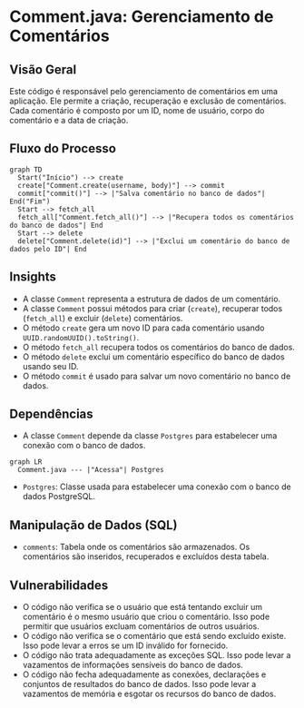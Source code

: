 # Comment.java: Gerenciamento de Comentários

## Visão Geral
Este código é responsável pelo gerenciamento de comentários em uma aplicação. Ele permite a criação, recuperação e exclusão de comentários. Cada comentário é composto por um ID, nome de usuário, corpo do comentário e a data de criação.

## Fluxo do Processo
```mermaid
graph TD
  Start("Início") --> create
  create["Comment.create(username, body)"] --> commit
  commit["commit()"] --> |"Salva comentário no banco de dados"| End("Fim")
  Start --> fetch_all
  fetch_all["Comment.fetch_all()"] --> |"Recupera todos os comentários do banco de dados"| End
  Start --> delete
  delete["Comment.delete(id)"] --> |"Exclui um comentário do banco de dados pelo ID"| End
```

## Insights
- A classe `Comment` representa a estrutura de dados de um comentário.
- A classe `Comment` possui métodos para criar (`create`), recuperar todos (`fetch_all`) e excluir (`delete`) comentários.
- O método `create` gera um novo ID para cada comentário usando `UUID.randomUUID().toString()`.
- O método `fetch_all` recupera todos os comentários do banco de dados.
- O método `delete` exclui um comentário específico do banco de dados usando seu ID.
- O método `commit` é usado para salvar um novo comentário no banco de dados.

## Dependências
- A classe `Comment` depende da classe `Postgres` para estabelecer uma conexão com o banco de dados.

```mermaid
graph LR
  Comment.java --- |"Acessa"| Postgres
```

- `Postgres`: Classe usada para estabelecer uma conexão com o banco de dados PostgreSQL.

## Manipulação de Dados (SQL)
- `comments`: Tabela onde os comentários são armazenados. Os comentários são inseridos, recuperados e excluídos desta tabela.

## Vulnerabilidades
- O código não verifica se o usuário que está tentando excluir um comentário é o mesmo usuário que criou o comentário. Isso pode permitir que usuários excluam comentários de outros usuários.
- O código não verifica se o comentário que está sendo excluído existe. Isso pode levar a erros se um ID inválido for fornecido.
- O código não trata adequadamente as exceções SQL. Isso pode levar a vazamentos de informações sensíveis do banco de dados.
- O código não fecha adequadamente as conexões, declarações e conjuntos de resultados do banco de dados. Isso pode levar a vazamentos de memória e esgotar os recursos do banco de dados.
